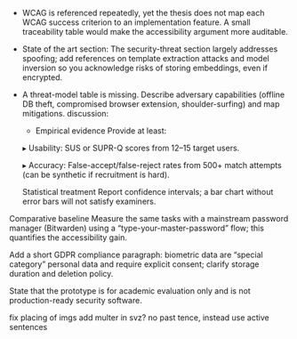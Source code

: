 
- WCAG is referenced repeatedly, yet the thesis does not map each WCAG success criterion to an implementation feature. A small traceability table would make the accessibility argument more auditable.
- State of the art section: The security-threat section largely addresses spoofing; add references on template extraction attacks and model inversion so you acknowledge risks of storing embeddings, even if encrypted.
- A threat-model table is missing. Describe adversary capabilities (offline DB theft, compromised browser extension, shoulder-surfing) and map mitigations.
discussion:
    - Empirical evidence
    Provide at least:

    ▸ Usability: SUS or SUPR-Q scores from 12–15 target users.

    ▸ Accuracy: False-accept/false-reject rates from 500+ match attempts (can be synthetic if recruitment is hard).

    Statistical treatment
    Report confidence intervals; a bar chart without error bars will not satisfy examiners.

Comparative baseline
Measure the same tasks with a mainstream password manager (Bitwarden) using a “type-your-master-password” flow; this quantifies the accessibility gain.

Add a short GDPR compliance paragraph: biometric data are “special category” personal data and require explicit consent; clarify storage duration and deletion policy.

State that the prototype is for academic evaluation only and is not production-ready security software.

fix placing of imgs
add multer in svz?
no past tence, instead use active sentences